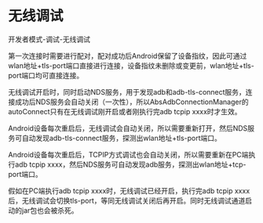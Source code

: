 # 无线调试

开发者模式-调试-无线调试

第一次连接时需要进行配对，配对成功后Android保留了设备指纹，因此可通过wlan地址+tls-port端口直接进行连接，设备指纹未删除或变更前，wlan地址+tls-port端口均可直接连接。

无线调试开启时，同时启动NDS服务，用于发现adb和adb-tls-connect服务，连接成功后NDS服务会自动关闭（一次性），所以AbsAdbConnectionManager的autoConnect只有在无线调试刚开启或者刚执行完adb tcpip xxxx时才生效。

Android设备每次重启后，无线调试会自动关闭，所以需要重新打开，然后NDS服务可自动发现adb-tls-connect服务，探测出wlan地址+tls-port端口。

Android设备每次重启后，TCPIP方式调试也会自动关闭，所以需要重新在PC端执行adb tcpip xxxx，然后NDS服务可自动发现adb服务，探测出wlan地址+tcp-port端口。

假如在PC端执行adb tcpip xxxx时，无线调试已经开启，执行完adb tcpip xxxx后，无线调试会切换tls-port，等同无线调试关闭后再开启。同时无线调试通道启动的jar包也会被杀死。
